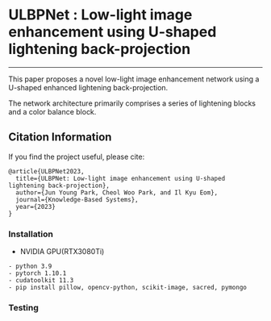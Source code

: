 # ULBPNet : Low-light image enhancement using U-shaped lightening back-projection
---


This paper proposes a novel low-light image enhancement network using a U-shaped enhanced lightening back-projection. 


The network architecture primarily comprises a series of lightening blocks and a color balance block.


## Citation Information

If you find the project useful, please cite:

```
@article{ULBPNet2023,
  title={ULBPNet: Low-light image enhancement using U-shaped lightening back-projection},
  author={Jun Young Park, Cheol Woo Park, and Il Kyu Eom},
  journal={Knowledge-Based Systems},
  year={2023}
}
```

### Installation
- NVIDIA GPU(RTX3080Ti)

```
- python 3.9
- pytorch 1.10.1
- cudatoolkit 11.3
- pip install pillow, opencv-python, scikit-image, sacred, pymongo
```


### Testing



